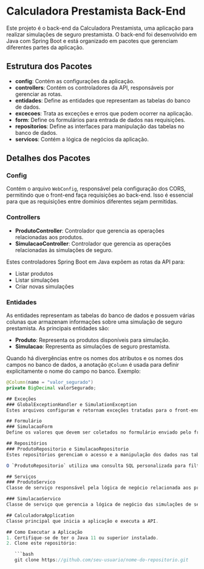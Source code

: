 # Calculadora Prestamista Back-End

Este projeto é o back-end da Calculadora Prestamista, uma aplicação para realizar simulações de seguro prestamista. O back-end foi desenvolvido em Java com Spring Boot e está organizado em pacotes que gerenciam diferentes partes da aplicação.

## Estrutura dos Pacotes

- **config**: Contém as configurações da aplicação.
- **controllers**: Contém os controladores da API, responsáveis por gerenciar as rotas.
- **entidades**: Define as entidades que representam as tabelas do banco de dados.
- **excecoes**: Trata as exceções e erros que podem ocorrer na aplicação.
- **form**: Define os formulários para entrada de dados nas requisições.
- **repositorios**: Define as interfaces para manipulação das tabelas no banco de dados.
- **servicos**: Contém a lógica de negócios da aplicação.

## Detalhes dos Pacotes

### Config

Contém o arquivo `WebConfig`, responsável pela configuração dos CORS, permitindo que o front-end faça requisições ao back-end. Isso é essencial para que as requisições entre domínios diferentes sejam permitidas.

### Controllers

- **ProdutoController**: Controlador que gerencia as operações relacionadas aos produtos.
- **SimulacaoController**: Controlador que gerencia as operações relacionadas às simulações de seguro.

Estes controladores Spring Boot em Java expõem as rotas da API para:
- Listar produtos
- Listar simulações
- Criar novas simulações

### Entidades

As entidades representam as tabelas do banco de dados e possuem várias colunas que armazenam informações sobre uma simulação de seguro prestamista. As principais entidades são:

- **Produto**: Representa os produtos disponíveis para simulação.
- **Simulacao**: Representa as simulações de seguro prestamista.

Quando há divergências entre os nomes dos atributos e os nomes dos campos no banco de dados, a anotação `@Column` é usada para definir explicitamente o nome do campo no banco. Exemplo:

```java
@Column(name = "valor_segurado")
private BigDecimal valorSegurado;

## Exceções
### GlobalExceptionHandler e SimulationException
Estes arquivos configuram e retornam exceções tratadas para o front-end, fornecendo uma forma clara de lidar com erros e retorná-los de forma compreensível para o usuário.

## Formulário
### SimulacaoForm
Define os valores que devem ser coletados no formulário enviado pelo front-end para criar uma nova simulação.

## Repositórios
### ProdutoRepositorio e SimulacaoRepositorio
Estes repositórios gerenciam o acesso e a manipulação dos dados nas tabelas `produto` e `simulacao`, respectivamente, utilizando Spring Data JPA.

O `ProdutoRepositorio` utiliza uma consulta SQL personalizada para filtrar produtos compatíveis com a idade do usuário, baseada nos limites de idade mínima e máxima definidos para cada produto.

## Serviços
### ProdutoServico
Classe de serviço responsável pela lógica de negócio relacionada aos produtos. Utiliza o `ProdutoRepositorio` para acessar dados da tabela `produto`.

### SimulacaoServico
Classe de serviço que gerencia a lógica de negócio das simulações de seguro prestamista. Utiliza os repositórios `SimulacaoRepositorio` e `ProdutoRepositorio` para acessar os dados do banco de dados e fornece métodos para validar e calcular uma simulação. Caso os valores não atendam aos critérios de validação, uma exceção é lançada e tratada, retornando uma mensagem de erro para o front-end.

## CalculadoraApplication
Classe principal que inicia a aplicação e executa a API.

## Como Executar a Aplicação
1. Certifique-se de ter o Java 11 ou superior instalado.
2. Clone este repositório:

   ```bash
   git clone https://github.com/seu-usuario/nome-do-repositorio.git


